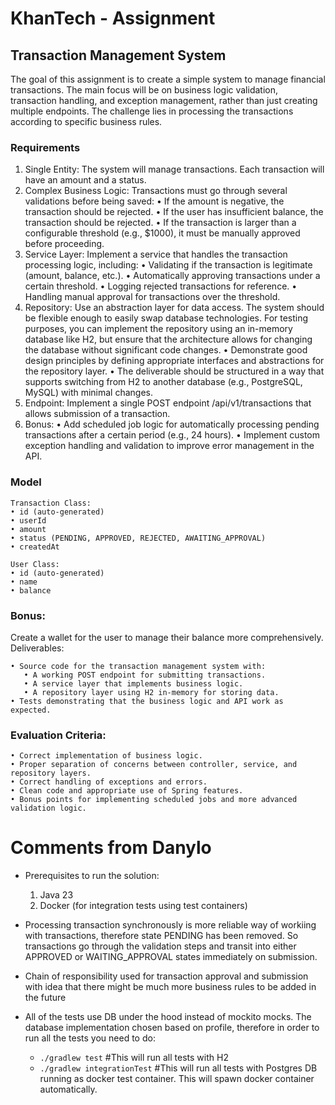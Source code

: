# KhanTech - Assignment

## Transaction Management System
The goal of this assignment is to create a simple system to manage financial transactions. The main focus will be on
business logic validation, transaction handling, and exception management, rather than just creating multiple endpoints.
The challenge lies in processing the transactions according to specific business rules.

### Requirements
1. Single Entity:
   The system will manage transactions. Each transaction will have an amount and a status.
2. Complex Business Logic:
   Transactions must go through several validations before being saved:
   • If the amount is negative, the transaction should be rejected.
   • If the user has insufficient balance, the transaction should be rejected.
   • If the transaction is larger than a configurable threshold (e.g., $1000), it must be manually approved before
   proceeding.
3. Service Layer:
   Implement a service that handles the transaction processing logic, including:
   • Validating if the transaction is legitimate (amount, balance, etc.).
   • Automatically approving transactions under a certain threshold.
   • Logging rejected transactions for reference.
   • Handling manual approval for transactions over the threshold.
4. Repository:
   Use an abstraction layer for data access. The system should be flexible enough to easily swap database technologies. For
   testing purposes, you can implement the repository using an in-memory database like H2, but ensure that the architecture
   allows for changing the database without significant code changes.
   • Demonstrate good design principles by defining appropriate interfaces and abstractions for the repository layer.
   • The deliverable should be structured in a way that supports switching from H2 to another database (e.g., PostgreSQL,
   MySQL) with minimal changes.
5. Endpoint:
   Implement a single POST endpoint /api/v1/transactions that allows submission of a transaction.
6. Bonus:
   • Add scheduled job logic for automatically processing pending transactions after a certain period (e.g., 24 hours).
   • Implement custom exception handling and validation to improve error management in the API.
   
### Model

   ```
   Transaction Class:
   • id (auto-generated)
   • userId
   • amount
   • status (PENDING, APPROVED, REJECTED, AWAITING_APPROVAL)
   • createdAt
   ```

   ```
   User Class:
   • id (auto-generated)
   • name
   • balance
   ```

### Bonus: 
   Create a wallet for the user to manage their balance more comprehensively.
   Deliverables:

   ```
   • Source code for the transaction management system with:
      • A working POST endpoint for submitting transactions.
      • A service layer that implements business logic.
      • A repository layer using H2 in-memory for storing data.
   • Tests demonstrating that the business logic and API work as expected.
   ```

### Evaluation Criteria:
   ```
   • Correct implementation of business logic.
   • Proper separation of concerns between controller, service, and repository layers.
   • Correct handling of exceptions and errors.
   • Clean code and appropriate use of Spring features.
   • Bonus points for implementing scheduled jobs and more advanced validation logic.
   ```

# Comments from Danylo
- Prerequisites to run the solution:
   1. Java 23
   2. Docker (for integration tests using test containers)

- Processing transaction synchronously is more reliable way of workiing with transactions, therefore state PENDING has been removed. 
So transactions go through the validation steps and transit into either APPROVED or WAITING_APPROVAL states immediately on submission.
- Chain of responsibility used for transaction approval and submission with idea that there might be much more business rules to be added in the future
- All of the tests use DB under the hood instead of mockito mocks. The database implementation chosen based on profile, therefore in order to run all the tests you need to do:
    - `./gradlew test` #This will run all tests with H2
    - `./gradlew integrationTest` #This will run all tests with Postgres DB running as docker test container. This will spawn docker container automatically.